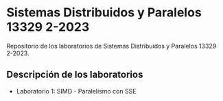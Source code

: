 # Sistemas Distribuidos y Paralelos 13329 2-2023
Repositorio de los laboratorios de Sistemas Distribuidos y Paralelos 13329 2-2023.

## Descripción de los laboratorios
* Laboratorio 1: SIMD - Paralelismo con SSE 
